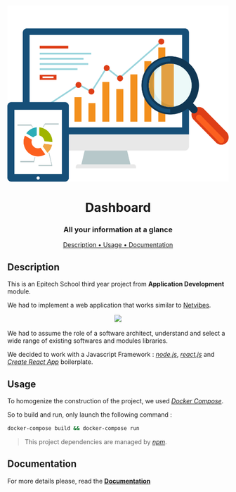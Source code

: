 <p align="center">
    <img src="https://raw.githubusercontent.com/baylesa-dev/Dashboard/master/assets/dashboard-icon.png" height=400>
    <h1 align="center">Dashboard</h1>
    <h3 align="center">All your information at a glance</h3>
</p>

<p align="center">
    <a href="#description">Description • </a>
    <a href="#usage">Usage • </a>
    <a href="#documentation">Documentation</a>
</p>

## Description

This is an Epitech School third year project from __Application Development__ module.

We had to implement a web application that works similar to [Netvibes](https://www.netvibes.com/en).

<p align="center">
    <img src="https://cdn.netvibes.com/sites/default/files/logoretina_netvibes_grey.png" height=50>
</p>

We had to assume the role of a software architect, understand and select a wide range of existing softwares and modules libraries.

We decided to work with a Javascript Framework : [_node.js_](https://nodejs.org/en/), [_react.js_](https://reactjs.org/) and [_Create React App_](https://facebook.github.io/create-react-app/) boilerplate.


## Usage

To homogenize the construction of the project, we used [_Docker Compose_](https://docs.docker.com/compose/).

So to build and run, only launch the following command :

```bash
docker-compose build && docker-compose run
```

> This project dependencies are managed by [_npm_](https://www.npmjs.com/).

## Documentation

For more details please, read the [__Documentation__]()